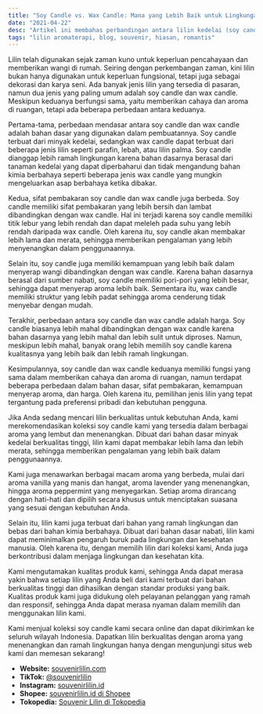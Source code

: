 ```yaml
---
title: "Soy Candle vs. Wax Candle: Mana yang Lebih Baik untuk Lingkungan?"
date: "2021-04-22"
desc: "Artikel ini membahas perbandingan antara lilin kedelai (soy candle) dan lilin biasa (wax candle) dari sudut pandang lingkungan. Kami menjelaskan bagaimana kedua jenis lilin dibuat dan dampaknya terhadap lingkungan, serta keuntungan dan kerugian dari masing-masing jenis lilin. Dengan membaca artikel ini, Anda akan mendapatkan informasi yang berguna untuk membuat keputusan yang bijaksana dalam memilih jenis lilin yang lebih ramah lingkungan."
tags: "lilin aromaterapi, blog, souvenir, hiasan, romantis"
---
```


Lilin telah digunakan sejak zaman kuno untuk keperluan pencahayaan dan memberikan wangi di rumah. Seiring dengan perkembangan zaman, kini lilin bukan hanya digunakan untuk keperluan fungsional, tetapi juga sebagai dekorasi dan karya seni. Ada banyak jenis lilin yang tersedia di pasaran, namun dua jenis yang paling umum adalah soy candle dan wax candle. Meskipun keduanya berfungsi sama, yaitu memberikan cahaya dan aroma di ruangan, tetapi ada beberapa perbedaan antara keduanya.

Pertama-tama, perbedaan mendasar antara soy candle dan wax candle adalah bahan dasar yang digunakan dalam pembuatannya. Soy candle terbuat dari minyak kedelai, sedangkan wax candle dapat terbuat dari beberapa jenis lilin seperti parafin, lebah, atau lilin palma. Soy candle dianggap lebih ramah lingkungan karena bahan dasarnya berasal dari tanaman kedelai yang dapat diperbaharui dan tidak mengandung bahan kimia berbahaya seperti beberapa jenis wax candle yang mungkin mengeluarkan asap berbahaya ketika dibakar.

Kedua, sifat pembakaran soy candle dan wax candle juga berbeda. Soy candle memiliki sifat pembakaran yang lebih bersih dan lambat dibandingkan dengan wax candle. Hal ini terjadi karena soy candle memiliki titik lebur yang lebih rendah dan dapat meleleh pada suhu yang lebih rendah daripada wax candle. Oleh karena itu, soy candle akan membakar lebih lama dan merata, sehingga memberikan pengalaman yang lebih menyenangkan dalam penggunaannya.

Selain itu, soy candle juga memiliki kemampuan yang lebih baik dalam menyerap wangi dibandingkan dengan wax candle. Karena bahan dasarnya berasal dari sumber nabati, soy candle memiliki pori-pori yang lebih besar, sehingga dapat menyerap aroma lebih baik. Sementara itu, wax candle memiliki struktur yang lebih padat sehingga aroma cenderung tidak menyebar dengan mudah.

Terakhir, perbedaan antara soy candle dan wax candle adalah harga. Soy candle biasanya lebih mahal dibandingkan dengan wax candle karena bahan dasarnya yang lebih mahal dan lebih sulit untuk diproses. Namun, meskipun lebih mahal, banyak orang lebih memilih soy candle karena kualitasnya yang lebih baik dan lebih ramah lingkungan.

Kesimpulannya, soy candle dan wax candle keduanya memiliki fungsi yang sama dalam memberikan cahaya dan aroma di ruangan, namun terdapat beberapa perbedaan dalam bahan dasar, sifat pembakaran, kemampuan menyerap aroma, dan harga. Oleh karena itu, pemilihan jenis lilin yang tepat tergantung pada preferensi pribadi dan kebutuhan pengguna.

Jika Anda sedang mencari lilin berkualitas untuk kebutuhan Anda, kami merekomendasikan koleksi soy candle kami yang tersedia dalam berbagai aroma yang lembut dan menenangkan. Dibuat dari bahan dasar minyak kedelai berkualitas tinggi, lilin kami dapat membakar lebih lama dan lebih merata, sehingga memberikan pengalaman yang lebih baik dalam penggunaannya.

Kami juga menawarkan berbagai macam aroma yang berbeda, mulai dari aroma vanilla yang manis dan hangat, aroma lavender yang menenangkan, hingga aroma peppermint yang menyegarkan. Setiap aroma dirancang dengan hati-hati dan dipilih secara khusus untuk menciptakan suasana yang sesuai dengan kebutuhan Anda.

Selain itu, lilin kami juga terbuat dari bahan yang ramah lingkungan dan bebas dari bahan kimia berbahaya. Dibuat dari bahan dasar nabati, lilin kami dapat meminimalkan pengaruh buruk pada lingkungan dan kesehatan manusia. Oleh karena itu, dengan memilih lilin dari koleksi kami, Anda juga berkontribusi dalam menjaga lingkungan dan kesehatan kita.

Kami mengutamakan kualitas produk kami, sehingga Anda dapat merasa yakin bahwa setiap lilin yang Anda beli dari kami terbuat dari bahan berkualitas tinggi dan dihasilkan dengan standar produksi yang baik. Kualitas produk kami juga didukung oleh pelayanan pelanggan yang ramah dan responsif, sehingga Anda dapat merasa nyaman dalam memilih dan menggunakan lilin kami.

Kami menjual koleksi soy candle kami secara online dan dapat dikirimkan ke seluruh wilayah Indonesia. Dapatkan lilin berkualitas dengan aroma yang menenangkan dan ramah lingkungan hanya dengan mengunjungi situs web kami dan memesan sekarang!

- **Website:** [souvenirlilin.com](https://www.souvenirlilin.com/)
- **TikTok:** [@souvenirlilin](https://www.tiktok.com/@souvenirlilin)
- **Instagram:** [souvenirlilin.id](https://www.instagram.com/souvenirlilin.id/)
- **Shopee:** [souvenirlilin.id di Shopee](https://shopee.co.id/souvenirlilin.id)
- **Tokopedia:** [Souvenir Lilin di Tokopedia](https://www.tokopedia.com/souvenirlilin)
